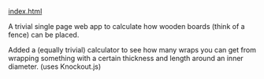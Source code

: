 [index.html](https://mru00.github.io/board-layout/index.html)



A trivial single page web app to calculate how wooden boards (think of a fence) can be placed.

Added a (equally trivial) calculator to see how many wraps you can get from wrapping something with a certain thickness and length around an inner diameter. (uses Knockout.js)

